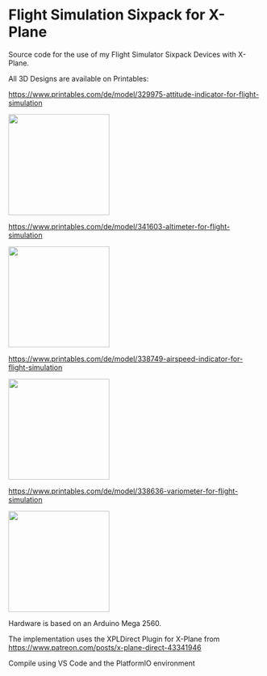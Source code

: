 # Flight Simulation Sixpack for X-Plane

Source code for the use of my Flight Simulator Sixpack Devices with X-Plane.

All 3D Designs are available on Printables:

https://www.printables.com/de/model/329975-attitude-indicator-for-flight-simulation

<img src="https://media.printables.com/media/prints/329975/images/2840085_50e7fa0f-8538-44bb-926f-a8d9b8f6b897/thumbs/cover/640x480/jpg/20221202_201658.webp" width="200"/>

https://www.printables.com/de/model/341603-altimeter-for-flight-simulation

<img src="https://media.printables.com/media/prints/341603/images/2930247_a2bd7d50-75b7-4881-a535-54c5420877d6/thumbs/cover/640x480/png/altitude-indicator.webp" width="200"/>

https://www.printables.com/de/model/338749-airspeed-indicator-for-flight-simulation

<img src="https://media.printables.com/media/prints/338749/images/2895152_7e8286f3-8aad-447d-968b-1769253758c9/thumbs/cover/640x480/png/speed-indicator.webp" width="200"/>

https://www.printables.com/de/model/338636-variometer-for-flight-simulation

<img src="https://media.printables.com/media/prints/338636/images/2894370_575147c5-8f59-43df-9d2b-a04d1a30f9d0/thumbs/cover/640x480/png/variometer.webp" width="200"/>

Hardware is based on an Arduino Mega 2560. 

The implementation uses the XPLDirect Plugin for X-Plane from https://www.patreon.com/posts/x-plane-direct-43341946

Compile using VS Code and the PlatformIO environment
